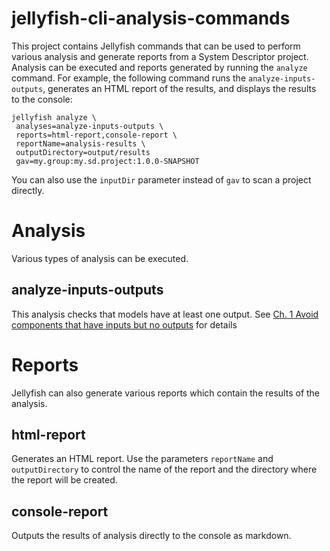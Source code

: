 # jellyfish-cli-analysis-commands
This project contains Jellyfish commands that can be used to perform various analysis and generate reports from a 
System Descriptor project.  Analysis can be executed and reports generated by running the `analyze` command.  For
example, the following command runs the `analyze-inputs-outputs`, generates an HTML report of the results, and 
displays the results to the console:
```
jellyfish analyze \
 analyses=analyze-inputs-outputs \
 reports=html-report,console-report \
 reportName=analysis-results \
 outputDirectory=output/results
 gav=my.group:my.sd.project:1.0.0-SNAPSHOT
```

You can also use the `inputDir` parameter instead of `gav` to scan a project directly.

# Analysis
Various types of analysis can be executed.

## analyze-inputs-outputs 
This analysis checks that models have at least one output.  See
[Ch. 1 Avoid components that have inputs but no outputs](http://10.166.134.55/confluence/display/SEAS/Ch.+1+Avoid+components+that+have+inputs+but+no+outputs)
for details

# Reports
Jellyfish can also generate various reports which contain the results of the analysis.

## html-report
Generates an HTML report.  Use the parameters `reportName` and `outputDirectory` to control the name of the report and
the directory where the report will be created.

## console-report
Outputs the results of analysis directly to the console as markdown.
